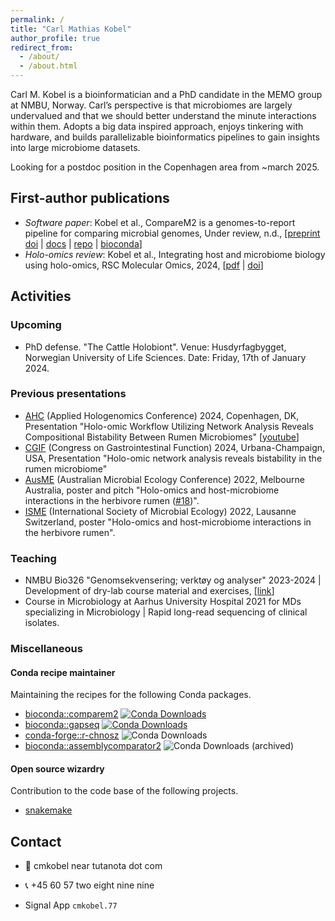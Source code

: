 ```yaml
---
permalink: /
title: "Carl Mathias Kobel"
author_profile: true
redirect_from: 
  - /about/
  - /about.html
---
```



Carl M. Kobel is a bioinformatician and a PhD candidate in the MEMO group at NMBU, Norway. Carl’s perspective is that microbiomes are largely undervalued and that we should better understand the minute interactions within them. Adopts a big data inspired approach, enjoys tinkering with hardware, and builds parallelizable bioinformatics pipelines to gain insights into large microbiome datasets.

Looking for a postdoc position in the Copenhagen area from ~march 2025.

## First-author publications

  - *Software paper*: Kobel et al., CompareM2 is a genomes-to-report pipeline for comparing microbial genomes, Under review, n.d., [[preprint doi](https://doi.org/10.1101/2024.07.12.603264 ) \| [docs](https://comparem2.readthedocs.io/) \| [repo](https://github.com/cmkobel/CompareM2) \| [bioconda](https://anaconda.org/bioconda/comparem2)]
  - *Holo-omics review*: Kobel et al., Integrating host and microbiome biology using holo-omics, RSC Molecular Omics, 2024, [[pdf](https://github.com/cmkobel/cmkobel.github.io/raw/master/files/Kobel%20et%20al.%202024%20-%20Integrating%20host%20and%20microbiome%20biology%20using%20holo-omics.pdf) \| [doi](https://doi.org/10.1039/D4MO00017J)]

## Activities

### Upcoming
  - PhD defense. "The Cattle Holobiont". Venue: Husdyrfagbygget, Norwegian University of Life Sciences. Date: Friday, 17th of January 2024.

### Previous presentations
  - [AHC](https://www.appliedhologenomicsconference.eu/) (Applied Hologenomics Conference) 2024, Copenhagen, DK, Presentation "Holo-omic Workflow Utilizing Network Analysis Reveals Compositional Bistability Between Rumen Microbiomes" [[youtube](https://www.youtube.com/watch?v=gucJB-GG0WQ)]
  - [CGIF](https://www.congressgastrofunction.org/) (Congress on Gastrointestinal Function) 2024, Urbana-Champaign, USA, Presentation "Holo-omic network analysis reveals bistability in the rumen microbiome"
  - [AusME](https://www.ausme-microbes.org.au/) (Australian Microbial Ecology Conference) 2022, Melbourne Australia, poster and pitch "Holo-omics and host-microbiome interactions in the herbivore rumen ([#18](https://ausme-2022.p.asnevents.com.au/days/2022-11-07/abstract/86540))".
  - [ISME](https://www.isme-microbes.org/) (International Society of Microbial Ecology) 2022, Lausanne Switzerland, poster "Holo-omics and host-microbiome interactions in the herbivore rumen".
  

### Teaching
  - NMBU Bio326 "Genomsekvensering; verktøy og analyser" 2023-2024 \| Development of dry-lab course material and exercises, [[link](https://www.nmbu.no/en/course/bio326)]
  - Course in Microbiology at Aarhus University Hospital 2021 for MDs specializing in Microbiology \| Rapid long-read sequencing of clinical isolates.


### Miscellaneous

#### Conda recipe maintainer

Maintaining the recipes for the following Conda packages.

  - [bioconda::comparem2](https://anaconda.org/bioconda/comparem2) [![Conda Downloads](https://img.shields.io/conda/d/bioconda/comparem2)](https://bioconda.github.io/recipes/comparem2/README.html)
  - [bioconda::gapseq](https://anaconda.org/bioconda/gapseq) [![Conda Downloads](https://img.shields.io/conda/d/bioconda/gapseq)](https://bioconda.github.io/recipes/gapseq/README.html)
  - [conda-forge::r-chnosz](https://anaconda.org/conda-forge/r-chnosz) ![Conda Downloads](https://img.shields.io/conda/d/conda-forge/r-chnosz)
  - [bioconda::assemblycomparator2](https://anaconda.org/bioconda/assemblycomparator2) ![Conda Downloads](https://img.shields.io/conda/d/bioconda/assemblycomparator2) (archived)

#### Open source wizardry

Contribution to the code base of the following projects.

  - [snakemake](https://github.com/snakemake/snakemake/)


## Contact

  - 📧 cmkobel near tutanota dot com

  - 📞 +45 60 57 two eight nine nine

  - Signal App `cmkobel.77`

